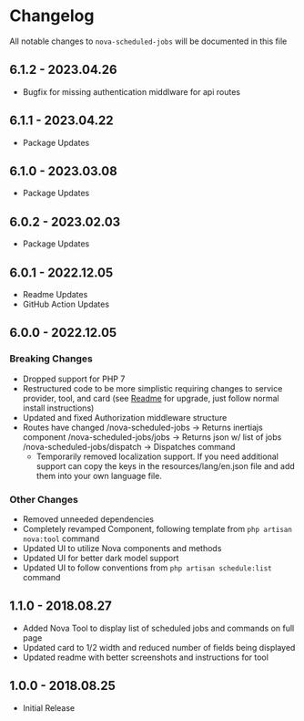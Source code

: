# Changelog

All notable changes to `nova-scheduled-jobs` will be documented in this file

## 6.1.2 - 2023.04.26

-   Bugfix for missing authentication middlware for api routes

## 6.1.1 - 2023.04.22

-   Package Updates

## 6.1.0 - 2023.03.08

-   Package Updates

## 6.0.2 - 2023.02.03

-   Package Updates

## 6.0.1 - 2022.12.05

-   Readme Updates
-   GitHub Action Updates

## 6.0.0 - 2022.12.05

### Breaking Changes

-   Dropped support for PHP 7
-   Restructured code to be more simplistic requiring changes to service provider, tool, and card
    (see [Readme](https://github.com/llaski/nova-scheduled-jobs/blob/master/README.md) for upgrade,
    just follow normal install instructions)
-   Updated and fixed Authorization middleware structure
-   Routes have changed /nova-scheduled-jobs -> Returns inertiajs component
    /nova-scheduled-jobs/jobs -> Returns json w/ list of jobs /nova-scheduled-jobs/dispatch -> Dispatches command
    -   Temporarily removed localization support. If you need additional support can copy the keys in the resources/lang/en.json file and add them into your own language file.

### Other Changes

-   Removed unneeded dependencies
-   Completely revamped Component, following template from `php artisan nova:tool` command
-   Updated UI to utilize Nova components and methods
-   Updated UI for better dark model support
-   Updated UI to follow conventions from `php artisan schedule:list` command

## 1.1.0 - 2018.08.27

-   Added Nova Tool to display list of scheduled jobs and commands on full page
-   Updated card to 1/2 width and reduced number of fields being displayed
-   Updated readme with better screenshots and instructions for tool

## 1.0.0 - 2018.08.25

-   Initial Release
